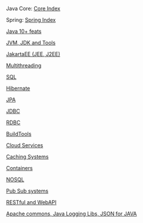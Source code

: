 Java Core:
[Core Index](https://github.com/NikitinAU/JavaToLearn/blob/main/JAVA/JAVA%20Development/Core/Core%20Index.md)

Spring:
[Spring Index](https://github.com/NikitinAU/JavaToLearn/blob/main/JAVA/JAVA%20Development/SPRING/Spring%20Index.md)


[Java 10+ feats](https://github.com/NikitinAU/JavaToLearn/blob/main/JAVA/JAVA%20Development/Java%2010%2B%20feats.md)

[JVM, JDK and Tools](https://github.com/NikitinAU/JavaToLearn/blob/main/JAVA/JAVA%20Development/JVM%2C%20JDK%20and%20Tools.md)

[JakartaEE (JEE, J2EE)](https://github.com/NikitinAU/JavaToLearn/blob/main/JAVA/JAVA%20Development/JakartaEE%20(JEE%2C%20J2EE).md)

[Multithreading](https://github.com/NikitinAU/JavaToLearn/blob/main/JAVA/JAVA%20Development/Multithreading.md)

[SQL](https://github.com/NikitinAU/JavaToLearn/blob/main/JAVA/JAVA%20Development/SQL.md)

[Hibernate](https://github.com/NikitinAU/JavaToLearn/blob/main/JAVA/JAVA%20Development/Hibernate.md)

[JPA](https://github.com/NikitinAU/JavaToLearn/blob/main/JAVA/JAVA%20Development/JPA.md)

[JDBC](https://github.com/NikitinAU/JavaToLearn/blob/main/JAVA/JAVA%20Development/JDBC.md)

[RDBC](https://github.com/NikitinAU/JavaToLearn/blob/main/JAVA/JAVA%20Development/RDBC.md)

[BuildTools](https://github.com/NikitinAU/JavaToLearn/blob/main/JAVA/JAVA%20Development/BuildTools.md)

[Cloud Services](https://github.com/NikitinAU/JavaToLearn/blob/main/JAVA/JAVA%20Development/Cloud%20Services.md)

[Caching Systems](https://github.com/NikitinAU/JavaToLearn/blob/main/JAVA/JAVA%20Development/Caching%20Systems.md)

[Containers](https://github.com/NikitinAU/JavaToLearn/blob/main/JAVA/JAVA%20Development/Containers.md)

[NOSQL](https://github.com/NikitinAU/JavaToLearn/blob/main/JAVA/JAVA%20Development/NOSQL.md)

[Pub Sub systems](https://github.com/NikitinAU/JavaToLearn/blob/main/JAVA/JAVA%20Development/Pub%20Sub%20systems.md)

[RESTful and WebAPI](https://github.com/NikitinAU/JavaToLearn/blob/main/JAVA/JAVA%20Development/RESTful%20and%20WebAPI.md)

[Apache commons, Java Logging Libs, JSON for JAVA](https://github.com/NikitinAU/JavaToLearn/blob/main/JAVA/JAVA%20Development/Apache%20commons%2C%20Java%20Logging%20Libs%2C%20JSON%20for%20JAVA.md)
